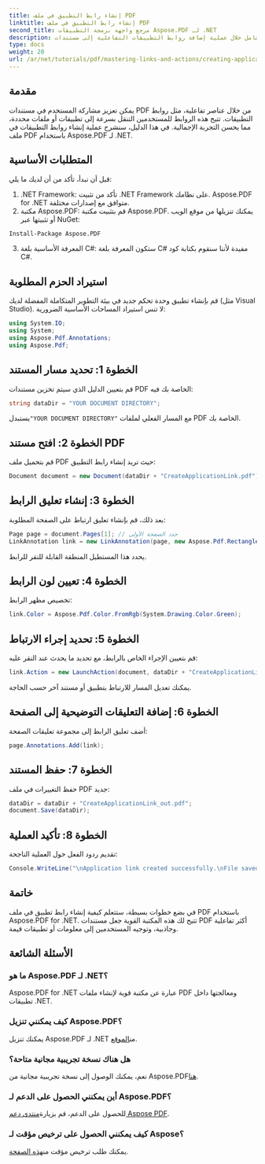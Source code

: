```yaml
---
title: إنشاء رابط التطبيق في ملف PDF
linktitle: إنشاء رابط التطبيق في ملف PDF
second_title: مرجع واجهة برمجة التطبيقات Aspose.PDF لـ .NET
description: يرشدك هذا الدليل الشامل خلال عملية إضافة روابط التطبيقات التفاعلية إلى مستندات PDF باستخدام Aspose.PDF لـ .NET. يمكنك تعزيز مشاركة المستخدم من خلال تمكين التنقل السريع إلى التطبيقات أو الملفات المحددة.
type: docs
weight: 20
url: /ar/net/tutorials/pdf/mastering-links-and-actions/creating-application-link/
---
```

## مقدمة

يمكن تعزيز مشاركة المستخدم في مستندات PDF من خلال عناصر تفاعلية، مثل روابط التطبيقات. تتيح هذه الروابط للمستخدمين التنقل بسرعة إلى تطبيقات أو ملفات محددة، مما يحسن التجربة الإجمالية. في هذا الدليل، سنشرح عملية إنشاء روابط التطبيقات في ملف PDF باستخدام Aspose.PDF لـ .NET.

## المتطلبات الأساسية

قبل أن نبدأ، تأكد من أن لديك ما يلي:

1. .NET Framework: تأكد من تثبيت .NET Framework على نظامك. Aspose.PDF for .NET متوافق مع إصدارات مختلفة.
2. مكتبة Aspose.PDF: قم بتثبيت مكتبة Aspose.PDF. يمكنك تنزيلها من موقع الويب أو تثبيتها عبر NuGet:
```bash
Install-Package Aspose.PDF
```
3. المعرفة الأساسية بلغة C#: ستكون المعرفة بلغة C# مفيدة لأننا سنقوم بكتابة كود C#.

## استيراد الحزم المطلوبة

قم بإنشاء تطبيق وحدة تحكم جديد في بيئة التطوير المتكاملة المفضلة لديك (مثل Visual Studio). لا تنس استيراد المساحات الأساسية الضرورية:

```csharp
using System.IO;
using System;
using Aspose.Pdf.Annotations;
using Aspose.Pdf;
```

## الخطوة 1: تحديد مسار المستند

قم بتعيين الدليل الذي سيتم تخزين مستندات PDF الخاصة بك فيه:

```csharp
string dataDir = "YOUR DOCUMENT DIRECTORY";
```

 يستبدل`"YOUR DOCUMENT DIRECTORY"` مع المسار الفعلي لملفات PDF الخاصة بك.

## الخطوة 2: افتح مستند PDF

قم بتحميل ملف PDF حيث تريد إنشاء رابط التطبيق:

```csharp
Document document = new Document(dataDir + "CreateApplicationLink.pdf");
```

## الخطوة 3: إنشاء تعليق الرابط

بعد ذلك، قم بإنشاء تعليق ارتباط على الصفحة المطلوبة:

```csharp
Page page = document.Pages[1]; // حدد الصفحة الأولى
LinkAnnotation link = new LinkAnnotation(page, new Aspose.Pdf.Rectangle(100, 100, 300, 300));
```

يحدد هذا المستطيل المنطقة القابلة للنقر للرابط.

## الخطوة 4: تعيين لون الرابط

تخصيص مظهر الرابط:

```csharp
link.Color = Aspose.Pdf.Color.FromRgb(System.Drawing.Color.Green);
```

## الخطوة 5: تحديد إجراء الارتباط

قم بتعيين الإجراء الخاص بالرابط، مع تحديد ما يحدث عند النقر عليه:

```csharp
link.Action = new LaunchAction(document, dataDir + "CreateApplicationLink.pdf");
```

يمكنك تعديل المسار للارتباط بتطبيق أو مستند آخر حسب الحاجة.

## الخطوة 6: إضافة التعليقات التوضيحية إلى الصفحة

أضف تعليق الرابط إلى مجموعة تعليقات الصفحة:

```csharp
page.Annotations.Add(link);
```

## الخطوة 7: حفظ المستند

حفظ التغييرات في ملف PDF جديد:

```csharp
dataDir = dataDir + "CreateApplicationLink_out.pdf";
document.Save(dataDir);
```

## الخطوة 8: تأكيد العملية

تقديم ردود الفعل حول العملية الناجحة:

```csharp
Console.WriteLine("\nApplication link created successfully.\nFile saved at " + dataDir);
```

## خاتمة

في بضع خطوات بسيطة، ستتعلم كيفية إنشاء رابط تطبيق في ملف PDF باستخدام Aspose.PDF for .NET. تتيح لك هذه المكتبة القوية جعل مستندات PDF أكثر تفاعلية وجاذبية، وتوجيه المستخدمين إلى معلومات أو تطبيقات قيمة.

## الأسئلة الشائعة

### ما هو Aspose.PDF لـ .NET؟
Aspose.PDF for .NET عبارة عن مكتبة قوية لإنشاء ملفات PDF ومعالجتها داخل تطبيقات .NET.

### كيف يمكنني تنزيل Aspose.PDF؟
 يمكنك تنزيل Aspose.PDF لـ .NET من[الموقع](https://releases.aspose.com/pdf/net/).

### هل هناك نسخة تجريبية مجانية متاحة؟
 نعم، يمكنك الوصول إلى نسخة تجريبية مجانية من Aspose.PDF[هنا](https://releases.aspose.com/).

### أين يمكنني الحصول على الدعم لـ Aspose.PDF؟
 للحصول على الدعم، قم بزيارة[منتدى دعم Aspose PDF](https://forum.aspose.com/c/pdf/10).

### كيف يمكنني الحصول على ترخيص مؤقت لـ Aspose؟
 يمكنك طلب ترخيص مؤقت من[هذه الصفحة](https://purchase.aspose.com/temporary-license/).
